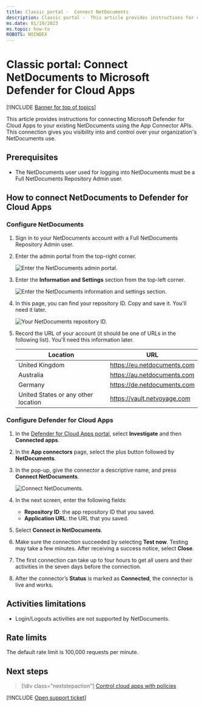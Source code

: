 ```yaml
---
title: Classic portal -  Connect NetDocuments
description: Classic portal -  This article provides instructions for connecting Microsoft Defender for Cloud Apps to your existing NetDocuments using the App Connector APIs. 
ms.date: 01/19/2023
ms.topic: how-to
ROBOTS: NOINDEX
---
```

# Classic portal: Connect NetDocuments to Microsoft Defender for Cloud Apps

[!INCLUDE [Banner for top of topics](includes/classic-banner.md)]

This article provides instructions for connecting Microsoft Defender for Cloud Apps to your existing NetDocuments using the App Connector APIs. This connection gives you visibility into and control over your organization's NetDocuments use.

## Prerequisites

- The NetDocuments user used for logging into NetDocuments must be a Full NetDocuments Repository Admin user.

## How to connect NetDocuments to Defender for Cloud Apps

### Configure NetDocuments

1. Sign in to your NetDocuments account with a Full NetDocuments Repository Admin user.

1. Enter the admin portal from the top-right corner.

    ![Enter the NetDocuments admin portal.](media/classic-netdocuments-enter-admin-portal.png)

1. Enter the **Information and Settings** section from the top-left corner.

    ![Enter the NetDocuments information and settings section.](media/classic-netdocuments-information-and-settings.png)

1. In this page, you can find your repository ID. Copy and save it. You'll need it later.

    ![Your NetDocuments repository ID.](media/classic-netdocuments-repository-id.png)

1. Record the URL of your account (it should be one of URLs in the following list). You'll need this information later.

    | Location       |              URL            |
    | -------------- | --------------------------- |
    | United Kingdom | <https://eu.netdocuments.com> |
    | Australia     | <https://au.netdocuments.com> |
    | Germany        | <https://de.netdocuments.com> |
    | United States or any other location  |   <https://vault.netvoyage.com> |

### Configure Defender for Cloud Apps

1. In the [Defender for Cloud Apps portal](https://portal.cloudappsecurity.com/), select **Investigate** and then **Connected apps**.

1. In the **App connectors** page, select the plus button followed by **NetDocuments**.

1. In the pop-up, give the connector a descriptive name, and press **Connect NetDocuments**.

    ![Connect NetDocuments.](media/classic-netdocuments-connecting-screen.png)

1. In the next screen, enter the following fields:

    - **Repository ID**: the app repository ID that you saved.
    - **Application URL**: the URL that you saved.

1. Select **Connect in NetDocuments**.
1. Make sure the connection succeeded by selecting **Test now**. Testing may take a few minutes. After receiving a success notice, select **Close**.
1. The first connection can take up to four hours to get all users and their activities in the seven days before the connection.
1. After the connector’s **Status** is marked as **Connected**, the connector is live and works.

## Activities limitations

- Login/Logouts activities are not supported by NetDocuments.

## Rate limits

The default rate limit is 100,000 requests per minute.

## Next steps

> [!div class="nextstepaction"]
> [Control cloud apps with policies](control-cloud-apps-with-policies.md)

[!INCLUDE [Open support ticket](includes/classic-support.md)]
